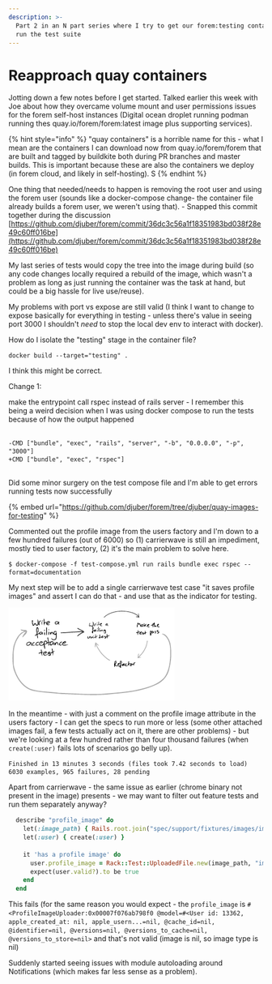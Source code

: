 ```yaml
---
description: >-
  Part 2 in an N part series where I try to get our forem:testing containers to
  run the test suite
---
```


# Reapproach quay containers

Jotting down a few notes before I get started. Talked earlier this week with Joe about how they overcame volume mount and user permissions issues for the forem self-host instances \(Digital ocean droplet running podman running thes quay.io/forem/forem:latest image plus supporting services\).

{% hint style="info" %}
"quay containers" is a horrible name for this - what I mean are the containers I can download now from quay.io/forem/forem that are built and tagged by buildkite both during PR branches and master builds. This is important because these are also the containers we deploy \(in forem cloud, and likely in self-hosting\). S
{% endhint %}

One thing that needed/needs to happen is removing the root user and using the forem user \(sounds like a docker-compose change- the container file already builds a forem user, we weren't using that\). - Snapped this commit together during the discussion [https://github.com/djuber/forem/commit/36dc3c56a1f18351983bd038f28e49c60ff016be](https://github.com/djuber/forem/commit/36dc3c56a1f18351983bd038f28e49c60ff016be)

My last series of tests would copy the tree into the image during build \(so any code changes locally required a rebuild of the image, which wasn't a problem as long as just running the container was the task at hand, but could be a big hassle for live use/reuse\).

My problems with port vs expose are still valid \(I think I want to change to expose basically for everything in testing - unless there's value in seeing port 3000 I shouldn't _need_ to stop the local dev env to interact with docker\). 

How do I isolate the "testing" stage in the container file?

```text
docker build --target="testing" . 
```

I think this might be correct.

Change 1:

make the entrypoint call rspec instead of rails server - I remember this being a weird decision when I was using docker compose to run the tests because of how the output happened

```text

-CMD ["bundle", "exec", "rails", "server", "-b", "0.0.0.0", "-p", "3000"]
+CMD ["bundle", "exec", "rspec"]
 
```

Did some minor surgery on the test compose file and I'm able to get errors running tests now successfully

{% embed url="https://github.com/djuber/forem/tree/djuber/quay-images-for-testing" %}

Commented out the profile image from the users factory and I'm down to a few hundred failures \(out of 6000\) so \(1\) carrierwave is still an impediment, mostly tied to user factory, \(2\) it's the main problem to solve here.

```text
$ docker-compose -f test-compose.yml run rails bundle exec rspec --format=documentation

```

My next step will be to add a single carrierwave test case "it saves profile images" and assert I can do that - and use that as the indicator for testing.

![Two feedback loops - lets move into the small one for now](../.gitbook/assets/image%20%282%29.png)

In the meantime - with just a comment on the profile image attribute in the users factory - I can get the specs to run more or less \(some other attached images fail, a few tests actually act on it, there are other problems\) - but we're looking at a few hundred rather than four thousand failures \(when `create(:user)` fails lots of scenarios go belly up\). 

```text
Finished in 13 minutes 3 seconds (files took 7.42 seconds to load)
6030 examples, 965 failures, 28 pending
```

Apart from carrierwave - the same issue as earlier \(chrome binary not present in the image\) presents - we may want to filter out feature tests and run them separately anyway?

```ruby
  describe "profile_image" do
    let(:image_path) { Rails.root.join("spec/support/fixtures/images/image1.jpeg") }
    let(:user) { create(:user) }

    it 'has a profile image' do
      user.profile_image = Rack::Test::UploadedFile.new(image_path, "image/jpeg")
      expect(user.valid?).to be true
    end
  end

```

This fails \(for the same reason you would expect - the `profile_image` is `#<ProfileImageUploader:0x00007f076ab798f0 @model=#<User id: 13362, apple_created_at: nil, apple_usern...=nil, @cache_id=nil, @identifier=nil, @versions=nil, @versions_to_cache=nil, @versions_to_store=nil>` and that's not valid \(image is nil, so image type is nil\)



Suddenly started seeing issues with module autoloading around Notifications \(which makes far less sense as a problem\).

